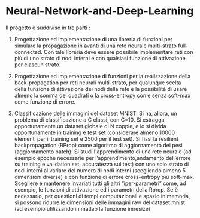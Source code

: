 # Neural-Network-and-Deep-Learning

Il progetto è suddiviso in tre parti :

  1. Progettazione ed implementazione di una libreria di funzioni per simulare la propagazione in avanti di una rete neurale multi-strato full-connected. Con tale libreria deve essere possibile implementare reti con più di uno strato di nodi interni e con qualsiasi funzione di attivazione per ciascun strato.
  
  2. Progettazione ed implementazione di funzioni per la realizzazione della back-propagation per reti neurali multi-strato, per qualunque scelta della funzione di attivazione dei nodi della rete e la possibilità di usare almeno la somma dei quadrati o la cross-entropy con e senza soft-max come funzione di errore.
     
  3.  Classificazione delle immagini del dataset MNIST. Si ha, allora, un problema di classificazione a C classi, con C=10. Si estragga opportunamente un dataset globale di N coppie, e lo si divida opportunamente in training e test set (considerare almeno 10000 elementi per il training set e 2500 per il test set). Si fissi la resilient backpropagation (RProp) come algoritmo di aggiornamento dei pesi (aggiornamento batch). Si studi l'apprendimento di una rete neurale (ad esempio epoche necessarie per l’apprendimento,andamento dell’errore su training e validation set, accuratezza sul test) con uno solo strato di nodi interni al variare del numero di nodi interni (scegliendo almeno 5 dimensioni diverse) e con funzione di errore cross-entropy più soft-max. Scegliere e mantenere invariati tutti gli altri “iper-parametri” come, ad esempio, le funzioni di attivazione ed i parametri della Rprop. Se è necessario, per questioni di tempi computazionali e spazio in memoria, si possono ridurre le dimensioni delle immagini raw del dataset mnist (ad esempio utilizzando in matlab la funzione imresize)

